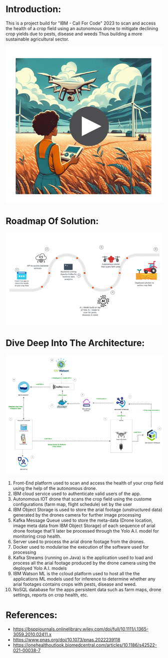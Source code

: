 # Introduction:
This is a project build for "IBM - Call For Code" 2023 to 
scan and access the health of a crop field using an autonomous drone to mitigate declining crop yields due to pests, disease and weeds Thus building a more sustainable agricultural sector.


[![Alt text](doc/imgs/farmihealth_poster3.png)](https://www.youtube.com/watch?v=1RL2KJs96NM)

# Roadmap Of Solution:
![Alt Text](doc/imgs/farmihealth_roadmap.png)


# Dive Deep Into The Architecture:
![Alt Text](doc/imgs/farmihealth_architecture2.png)

1. Front-End platform used to scan and access the health of your crop field using the help of the autonomous drone.
2. IBM cloud service used to authenticate valid users of the app.				
3. Autonomous IOT drone that scans the crop field using the custome configurations (farm map, flight schedule) set by the user
4. IBM Object Storage is used to store the arial footage (unstructured data) generated by the drones camera for further image processing
5. Kafka Message Queue used to store the meta-data (Drone location, image meta data from IBM Object Storage) of each sequence of arial drone footage that'll later be processed through the Yolo A.I. model for monitoring crop health.
6. Server used to process the arial drone footage from the drones.
7. Docker used to modularise the execution of the software used for processing
8. Kafka Streams (running on Java) is the application used to load and process all the arial footage produced by the drone camera using the deployed Yolo A.I. models
9. IBM Watson ML is the ccloud platform used to host all the the applications ML models used for inference to determine whether any arial footages contains crops with pests, disease and weed.
10. NoSQL database for the apps persistent data such as farm maps, drone settings, reports on crop health, etc.




# References:

- https://bsppjournals.onlinelibrary.wiley.com/doi/full/10.1111/j.1365-3059.2010.02411.x
- https://www.pnas.org/doi/10.1073/pnas.2022239118
- https://onehealthoutlook.biomedcentral.com/articles/10.1186/s42522-021-00038-7

